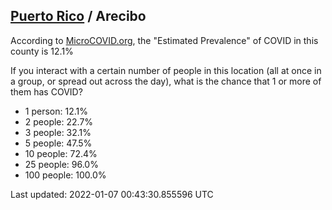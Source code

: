 
## [Puerto Rico](/united-states/puerto-rico) / Arecibo

According to [MicroCOVID.org](http://microcovid.org),
the "Estimated Prevalence" of COVID in this county is 12.1%

If you interact with a certain number of people in this location
(all at once in a group, or spread out across the day), what is the chance that
1 or more of them has COVID?

- 1 person: 12.1%
- 2 people: 22.7%
- 3 people: 32.1%
- 5 people: 47.5%
- 10 people: 72.4%
- 25 people: 96.0%
- 100 people: 100.0%

Last updated: 2022-01-07 00:43:30.855596 UTC
